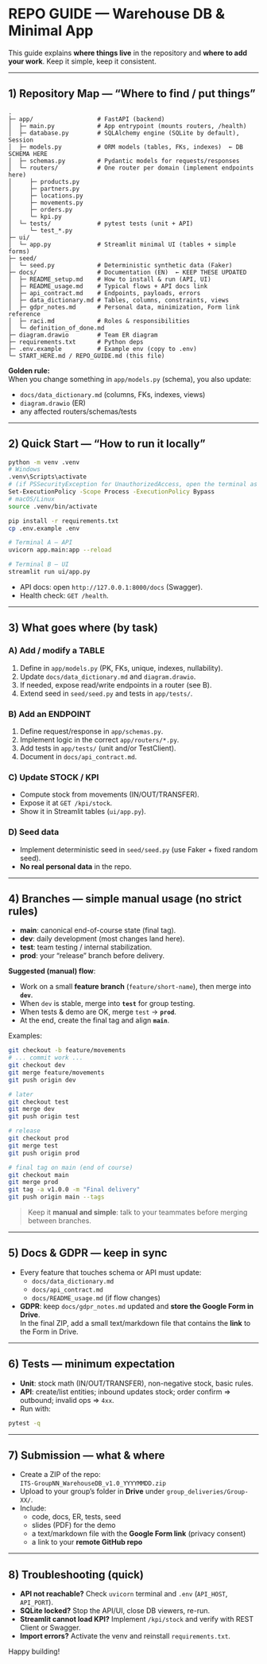 # REPO GUIDE — Warehouse DB & Minimal App

This guide explains **where things live** in the repository and **where to add your work**. Keep it simple, keep it consistent.

---

## 1) Repository Map — “Where to find / put things”

```
.
├─ app/                  # FastAPI (backend)
│  ├─ main.py            # App entrypoint (mounts routers, /health)
│  ├─ database.py        # SQLAlchemy engine (SQLite by default), Session
│  ├─ models.py          # ORM models (tables, FKs, indexes)  ← DB SCHEMA HERE
│  ├─ schemas.py         # Pydantic models for requests/responses
│  └─ routers/           # One router per domain (implement endpoints here)
│     ├─ products.py
│     ├─ partners.py
│     ├─ locations.py
│     ├─ movements.py
│     ├─ orders.py
│     └─ kpi.py
│  └─ tests/             # pytest tests (unit + API)
│     └─ test_*.py
├─ ui/
│  └─ app.py             # Streamlit minimal UI (tables + simple forms)
├─ seed/
│  └─ seed.py            # Deterministic synthetic data (Faker)
├─ docs/                 # Documentation (EN)  ← KEEP THESE UPDATED
│  ├─ README_setup.md    # How to install & run (API, UI)
│  ├─ README_usage.md    # Typical flows + API docs link
│  ├─ api_contract.md    # Endpoints, payloads, errors
│  ├─ data_dictionary.md # Tables, columns, constraints, views
│  ├─ gdpr_notes.md      # Personal data, minimization, Form link reference
│  ├─ raci.md            # Roles & responsibilities
│  └─ definition_of_done.md
├─ diagram.drawio        # Team ER diagram
├─ requirements.txt      # Python deps
├─ .env.example          # Example env (copy to .env)
└─ START_HERE.md / REPO_GUIDE.md (this file)
```

**Golden rule:**  
When you change something in `app/models.py` (schema), you also update:
- `docs/data_dictionary.md` (columns, FKs, indexes, views)  
- `diagram.drawio` (ER)  
- any affected routers/schemas/tests

---

## 2) Quick Start — “How to run it locally”

```bash
python -m venv .venv
# Windows
.venv\Scripts\activate
# (if PSSecurityException for UnauthorizedAccess, open the terminal as admin and use the following command then, again, '.venv\Scripts\activate')
Set-ExecutionPolicy -Scope Process -ExecutionPolicy Bypass
# macOS/Linux
source .venv/bin/activate

pip install -r requirements.txt
cp .env.example .env

# Terminal A — API
uvicorn app.main:app --reload

# Terminal B — UI
streamlit run ui/app.py
```

- API docs: open `http://127.0.0.1:8000/docs` (Swagger).
- Health check: `GET /health`.

---

## 3) What goes where (by task)

### A) Add / modify a TABLE
1. Define in `app/models.py` (PK, FKs, unique, indexes, nullability).
2. Update `docs/data_dictionary.md` and `diagram.drawio`.
3. If needed, expose read/write endpoints in a router (see B).
4. Extend seed in `seed/seed.py` and tests in `app/tests/`.

### B) Add an ENDPOINT
1. Define request/response in `app/schemas.py`.
2. Implement logic in the correct `app/routers/*.py`.
3. Add tests in `app/tests/` (unit and/or TestClient).
4. Document in `docs/api_contract.md`.

### C) Update STOCK / KPI
- Compute stock from movements (IN/OUT/TRANSFER).
- Expose it at `GET /kpi/stock`.
- Show it in Streamlit tables (`ui/app.py`).

### D) Seed data
- Implement deterministic seed in `seed/seed.py` (use Faker + fixed random seed).
- **No real personal data** in the repo.

---

## 4) Branches — simple manual usage (no strict rules)

- **main**: canonical end-of-course state (final tag).
- **dev**: daily development (most changes land here).
- **test**: team testing / internal stabilization.
- **prod**: your “release” branch before delivery.

**Suggested (manual) flow**:
- Work on a small **feature branch** (`feature/short-name`), then merge into **`dev`**.
- When `dev` is stable, merge into **`test`** for group testing.
- When tests & demo are OK, merge `test` → **`prod`**.
- At the end, create the final tag and align **`main`**.

Examples:
```bash
git checkout -b feature/movements
# ... commit work ...
git checkout dev
git merge feature/movements
git push origin dev

# later
git checkout test
git merge dev
git push origin test

# release
git checkout prod
git merge test
git push origin prod

# final tag on main (end of course)
git checkout main
git merge prod
git tag -a v1.0.0 -m "Final delivery"
git push origin main --tags
```

> Keep it **manual and simple**: talk to your teammates before merging between branches.

---

## 5) Docs & GDPR — keep in sync
- Every feature that touches schema or API must update:
  - `docs/data_dictionary.md`  
  - `docs/api_contract.md`  
  - `docs/README_usage.md` (if flow changes)
- **GDPR**: keep `docs/gdpr_notes.md` updated and **store the Google Form in Drive**.  
  In the final ZIP, add a small text/markdown file that contains the **link** to the Form in Drive.

---

## 6) Tests — minimum expectation
- **Unit**: stock math (IN/OUT/TRANSFER), non-negative stock, basic rules.
- **API**: create/list entities; inbound updates stock; order confirm ⇒ outbound; invalid ops ⇒ `4xx`.
- Run with:
```bash
pytest -q
```

---

## 7) Submission — what & where
- Create a ZIP of the repo:  
  `ITS-GroupNN_WarehouseDB_v1.0_YYYYMMDD.zip`
- Upload to your group’s folder in **Drive** under `group_deliveries/Group-XX/`.
- Include:
  - code, docs, ER, tests, seed  
  - slides (PDF) for the demo  
  - a text/markdown file with the **Google Form link** (privacy consent)  
  - a link to your **remote GitHub repo**

---

## 8) Troubleshooting (quick)
- **API not reachable?** Check `uvicorn` terminal and `.env` (`API_HOST`, `API_PORT`).
- **SQLite locked?** Stop the API/UI, close DB viewers, re-run.
- **Streamlit cannot load KPI?** Implement `/kpi/stock` and verify with REST Client or Swagger.
- **Import errors?** Activate the venv and reinstall `requirements.txt`.

Happy building!
